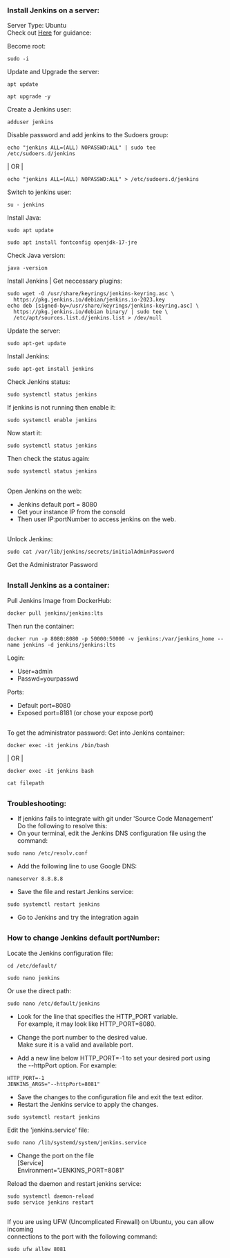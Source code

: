 ### Install Jenkins on a server:
Server Type: Ubuntu <br>
Check out [Here](https://www.jenkins.io/doc/book/installing/linux/#debianubuntu 
) for guidance:  
 
Become root:
```
sudo -i 
```

Update and Upgrade the server:
```
apt update 
```
```
apt upgrade -y 
```
Create a Jenkins user: 
```
adduser jenkins
``` 
Disable password and add jenkins to the Sudoers group: 
```
echo "jenkins ALL=(ALL) NOPASSWD:ALL" | sudo tee /etc/sudoers.d/jenkins
```
| OR |
```
echo "jenkins ALL=(ALL) NOPASSWD:ALL" > /etc/sudoers.d/jenkins
```

Switch to jenkins user:
```
su - jenkins 
```

Install Java:
``` 
sudo apt update
```
```
sudo apt install fontconfig openjdk-17-jre
```
Check Java version:
```
java -version
```

Install Jenkins | Get neccessary plugins: 
```
sudo wget -O /usr/share/keyrings/jenkins-keyring.asc \
  https://pkg.jenkins.io/debian/jenkins.io-2023.key
echo deb [signed-by=/usr/share/keyrings/jenkins-keyring.asc] \
  https://pkg.jenkins.io/debian binary/ | sudo tee \
  /etc/apt/sources.list.d/jenkins.list > /dev/null
```
Update the server:
```
sudo apt-get update
```
Install Jenkins: 
```
sudo apt-get install jenkins
```

Check Jenkins status:
``` 
sudo systemctl status jenkins
```

If jenkins is not running then enable it:
``` 
sudo systemctl enable jenkins
```

Now start it:
```
sudo systemctl status jenkins
```
Then check the status again:
```
sudo systemctl status jenkins
```
##
Open Jenkins on the web: 
  - Jenkins default port = 8080
  - Get your instance IP from the consold 
  - Then user IP:portNumber to access jenkins on the web.
##
Unlock Jenkins: 
```
sudo cat /var/lib/jenkins/secrets/initialAdminPassword
```
Get the Administrator Password 
##

### Install Jenkins as a container:  
Pull Jenkins Image from DockerHub: 
```
docker pull jenkins/jenkins:lts
```
Then run the container:
``` 
docker run -p 8080:8080 -p 50000:50000 -v jenkins:/var/jenkins_home --name jenkins -d jenkins/jenkins:lts
```

Login:
- User=admin 
- Passwd=yourpasswd

Ports:
- Default port=8080
- Exposed port=8181 (or chose your expose port)

##
To get the administrator password:
Get into Jenkins container: 
```
docker exec -it jenkins /bin/bash
```
| OR |
```
docker exec -it jenkins bash
```
```
cat filepath 
```

##

### Troubleshooting: 
- If jenkins fails to integrate with git under 'Source Code Management' <br>
  Do the following to resolve this: 
- On your terminal, edit the Jenkins DNS configuration file using the command:
```
sudo nano /etc/resolv.conf 
```

- Add the following line to use Google DNS:
```
nameserver 8.8.8.8
```
- Save the file and restart Jenkins service:
```
sudo systemctl restart jenkins
```
- Go to Jenkins and try the integration again 
##

### How to change Jenkins default portNumber: 
Locate the Jenkins configuration file:
```
cd /etc/default/ 
```
```
sudo nano jenkins 
```

Or use the direct path: 
``` 
sudo nano /etc/default/jenkins 
```
  
- Look for the line that specifies the HTTP_PORT variable. <br> 
  For example, it may look like HTTP_PORT=8080.

- Change the port number to the desired value. <br> 
  Make sure it is a valid and available port.

- Add a new line below HTTP_PORT=-1 to set your desired port using <br> 
  the --httpPort option. For example:
```
HTTP_PORT=-1
JENKINS_ARGS="--httpPort=8081"
```

- Save the changes to the configuration file and exit the text editor.
- Restart the Jenkins service to apply the changes. 
```
sudo systemctl restart jenkins
```

Edit the 'jenkins.service' file:
```
sudo nano /lib/systemd/system/jenkins.service
```

- Change the port on the file <br>
  [Service] <br>
  Environment="JENKINS_PORT=8081"

Reload the daemon and restart jenkins service:
```
sudo systemctl daemon-reload
sudo service jenkins restart
```
##
If you are using UFW (Uncomplicated Firewall) on Ubuntu, you can allow incoming <br> 
connections to the port with the following command:
```
sudo ufw allow 8081
```
## 